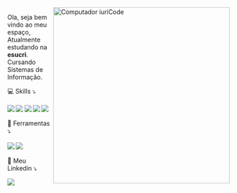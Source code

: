 <img src="https://raw.githubusercontent.com/MicaelliMedeiros/micaellimedeiros/master/image/computer-illustration.png" min-width="400px" max-width="400px" width="400px" align="right" alt="Computador iuriCode">

<p align="left"> 
  Ola, seja bem vindo ao meu espaço, Atualmente estudando na <strong>esucri</strong>.<br>
  Cursando Sistemas de Informação.
</p>

<p align="left">
  💻 Skills ⤵️<br><br> <strong><a href="#" alt="HTML">
  <img src="https://img.shields.io/badge/HTML-239120?style=for-the-badge&logo=html5&logoColor=white" /></a> <a href="#" alt="CSS">
  <img src="https://img.shields.io/badge/CSS-239120?&style=for-the-badge&logo=css3&logoColor=white" /></a> <a href="#" alt="JavaScript">
  <img src="https://img.shields.io/badge/JavaScript-F7DF1E?style=for-the-badge&logo=javascript&logoColor=black" /></a> <a href="#" alt="Phyton">
  <img src="https://img.shields.io/badge/Python-3776AB?style=for-the-badge&logo=python&logoColor=white" /></a> <a href="#" alt="PHP">
  <img src="https://img.shields.io/badge/PHP-777BB4?style=for-the-badge&logo=php&logoColor=white" /></a></strong>
</p>

<p align="left">
  🔧 Ferramentas ⤵️<br><br> <strong> <a href="#" alt="MySQL">
  <img src="https://img.shields.io/badge/MySQL-00000F?style=for-the-badge&logo=mysql&logoColor=white" /></a> <img src="https://img.shields.io/badge/Visual_Studio_Code-0078D4?style=for-the-badge&logo=visual%20studio%20code&logoColor=white" /> </a></strong>
</p>

<p align="left">
  💬 Meu Linkedin ⤵️
</p>

<p align="left">
  <a href="#" alt="Linkedin">
  <img src="https://img.shields.io/badge/-Linkedin-0e76a8?style=flat-square&logo=Linkedin&logoColor=white&link=https://www.linkedin.com/in/rodrigo-martinhago-tachinski-182a2a268/" /></a>
</p>  

